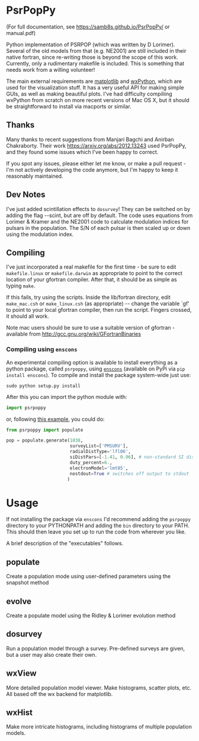 PsrPopPy
========

(For full documentation, see https://samb8s.github.io/PsrPopPy/ or manual.pdf)

Python implementation of PSRPOP (which was written by D Lorimer).
Several of the old models from that (e.g. NE2001) are still included in their native fortran, since re-writing those is beyond the scope of this work. Currently, only a rudimentary makefile is included. This is something that needs work from a willing volunteer!

The main external requirements are [matplotlib](matplotlib.sourceforge.net) and [wxPython](http://wxpython.org/), which are used for the visualization stuff. It has a very useful API for making simple GUIs, as well as making beautiful plots. I've had difficulty compiliing wxPython from scratch on more recent versions of Mac OS X, but it should be straightforward to install via macports or similar.

Thanks
------

Many thanks to recent suggestions from Manjari Bagchi and Anirban Chakraborty. Their work https://arxiv.org/abs/2012.13243 used PsrPopPy, and they found some issues which I've been happy to correct.

If you spot any issues, please either let me know, or make a pull request - I'm not actively developing the code anymore, but I'm happy to keep it reasonably maintained.

Dev Notes
---------

I've just added scintillation effects to `dosurvey`! They can be switched on by adding the
flag --scint, but are off by default. The code uses equations from Lorimer & Kramer and 
the NE2001 code to calculate modulation indices for pulsars in the population. The S/N of each
pulsar is then scaled up or down using the modulation index.

Compiling
---------

I've just incorporated a real makefile for the first time - be sure to edit `makefile.linux` or `makefile.darwin` as appropriate to point to the correct location of your gfortran compiler. After that, it should be as simple as typing `make`.

If this fails, try using the scripts. Inside the lib/fortran directory, edit `make_mac.csh` or `make_linux.csh` (as appropriate) -- change the variable `gf' to point to your local gfortran compiler, then run the script. Fingers crossed, it should all work.

Note mac users should be sure to use a suitable version of gfortran - available from http://gcc.gnu.org/wiki/GFortranBinaries

### Compiling using `enscons`

An experimental compiling option is available to install everything as a python package, called `psrpoppy`, using
[`enscons`](https://bitbucket.org/dholth/enscons) (available on PyPi via `pip install enscons`). To compile and install the package system-wide just use:

```
sudo python setup.py install
```

After this you can import the python module with:

```python
import psrpoppy
```

or, following [this example](examples/populate_and_survey.py), you could do:

```python
from psrpoppy import populate

pop = populate.generate(1038, 
                        surveyList=['PMSURV'],
                        radialDistType='lfl06',
                        siDistPars=[-1.41, 0.96], # non-standard SI distribution
                        duty_percent=6.,
                        electronModel='lmt85',
                        nostdout=True # switches off output to stdout
                       )
```

Usage
=====

If not installing the package via `enscons` I'd recommend adding the `psrpoppy` directory to your PYTHONPATH and adding the `bin` directory to your PATH. This should then leave you set up to run the code from wherever you like.


A brief description of the "executables" follows.

populate
--------

Create a population mode using user-defined parameters using the snapshot method

evolve
------

Create a populate model using the Ridley & Lorimer evolution method

dosurvey 
--------

Run a population model through a survey. Pre-defined surveys are given, but a user may also create their own.

wxView
------

More detailed population model viewer. Make histograms, scatter plots, etc. All based off the wx backend for matplotlib.

wxHist
------

Make more intricate histograms, including histograms of multiple population models.
